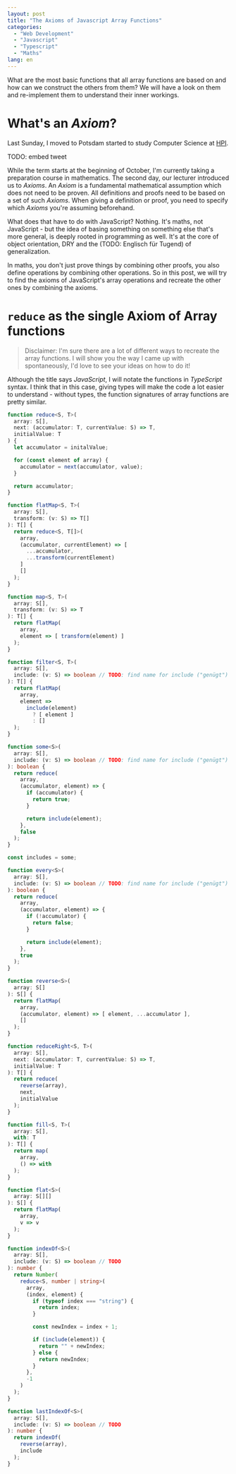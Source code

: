 ```yaml
---
layout: post
title: "The Axioms of Javascript Array Functions"
categories:
  - "Web Development"
  - "Javascript"
  - "Typescript"
  - "Maths"
lang: en
---
```


What are the most basic functions that all array functions are based on and how can we construct the others from them?
We will have a look on them and re-implement them to understand their inner workings.

<!--more-->

# What's an *Axiom*?

Last Sunday, I moved to Potsdam started to study Computer Science at [HPI](https://hpi.de).

TODO: embed tweet

While the term starts at the beginning of October, I'm currently taking a preparation course in mathematics.
The second day, our lecturer introduced us to *Axioms*.
An *Axiom* is a fundamental mathematical assumption which does not need to be proven.
All definitions and proofs need to be based on a set of such *Axioms*.
When giving a definition or proof, you need to specify which *Axioms* you're assuming beforehand.

What does that have to do with JavaScript?
Nothing.
It's maths, not JavaScript - but the idea of basing something on something else that's more general, is deeply rooted in programming as well.
It's at the core of object orientation, DRY and the (TODO: Englisch für Tugend) of  generalization.

In maths, you don't just prove things by combining other proofs, you also define operations by combining other operations.
So in this post, we will try to find the axioms of JavaScript's array operations and recreate the other ones by combining the axioms.

# `reduce` as the single Axiom of Array functions

> Disclaimer: I'm sure there are a lot of different ways to recreate the array functions.
> I will show you the way I came up with spontaneously, I'd love to see your ideas on how to do it!

Although the title says *JavaScript*, I will notate the functions in *TypeScript* syntax.
I think that in this case, giving types will make the code a lot easier to understand - without types, the function signatures of array functions are pretty similar.

```ts
function reduce<S, T>(
  array: S[],
  next: (accumulator: T, currentValue: S) => T,
  initialValue: T
) {
  let accumulator = initalValue;

  for (const element of array) {
    accumulator = next(accumulator, value);
  }

  return accumulator;
}
```

```ts
function flatMap<S, T>(
  array: S[],
  transform: (v: S) => T[]
): T[] {
  return reduce<S, T[]>(
    array,
    (accumulator, currentElement) => [
      ...accumulator,
      ...transform(currentElement)
    ]
    []
  );
}
```

```ts
function map<S, T>(
  array: S[],
  transform: (v: S) => T
): T[] {
  return flatMap(
    array,
    element => [ transform(element) ]
  );
}
```

```ts
function filter<S, T>(
  array: S[],
  include: (v: S) => boolean // TODO: find name for include ("genügt")
): T[] {
  return flatMap(
    array,
    element =>
      include(element)
        ? [ element ]
        : []
  );
}
```

```ts
function some<S>(
  array: S[],
  include: (v: S) => boolean // TODO: find name for include ("genügt")
): boolean {
  return reduce(
    array,
    (accumulator, element) => {
      if (accumulator) {
        return true;
      }

      return include(element);
    },
    false
  );
}

const includes = some;
```

```ts
function every<S>(
  array: S[],
  include: (v: S) => boolean // TODO: find name for include ("genügt")
): boolean {
  return reduce(
    array,
    (accumulator, element) => {
      if (!accumulator) {
        return false;
      }

      return include(element);
    },
    true
  );
}
```

```ts
function reverse<S>(
  array: S[]
): S[] {
  return flatMap(
    array,
    (accumulator, element) => [ element, ...accumulator ],
    []
  );
}
```

```ts
function reduceRight<S, T>(
  array: S[],
  next: (accumulator: T, currentValue: S) => T,
  initialValue: T
): T[] {
  return reduce(
    reverse(array),
    next,
    initialValue
  );
}
```

```ts
function fill<S, T>(
  array: S[],
  with: T
): T[] {
  return map(
    array,
    () => with
  );
}
```

```ts
function flat<S>(
  array: S[][]
): S[] {
  return flatMap(
    array,
    v => v
  );
}
```

```ts
function indexOf<S>(
  array: S[],
  include: (v: S) => boolean // TODO
): number {
  return Number(
    reduce<S, number | string>(
      array,
      (index, element) {
        if (typeof index === "string") {
          return index;
        }

        const newIndex = index + 1;

        if (include(element)) {
          return "" + newIndex;
        } else {
          return newIndex;
        }
      },
      -1
    )
  );
}
```

```ts
function lastIndexOf<S>(
  array: S[],
  include: (v: S) => boolean // TODO
): number {
  return indexOf(
    reverse(array),
    include
  );
}
```













